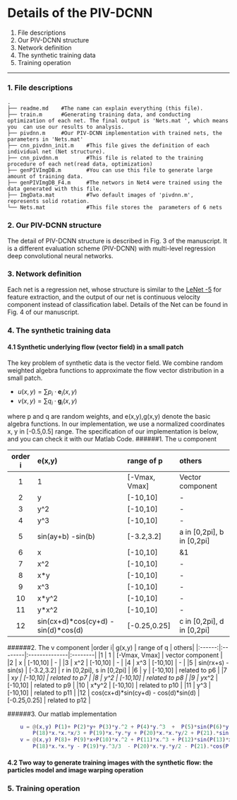 # Details of the PIV-DCNN
 1. File descriptions
 2. Our PIV-DCNN structure
 3. Network definition
 4. The synthetic  training data
 5. Training operation
 ---

### 1. File descriptions
```
.
├── readme.md    #The name can explain everything (this file).
├── train.m      #Generating training data, and conducting optimization of each net. The final output is 'Nets.mat ', which means you  can use our results to analysis. 
├── pivdnn.m     #Our PIV-DCNN implementation with trained nets, the parameters in 'Nets.mat'
├── cnn_pivdnn_init.m    #This file gives the definition of each individual net (Net structure).
├── cnn_pivdnn.m         #This file is related to the training procedure of each net(read data, optimization)
├── genPIVImgDB.m        #You can use this file to generate large amount of training data. 
├── genPIVImgDB_F4.m     #The networs in Net4 were trained using the data generated with this file. 
├── ImgData.mat          #Two default images of 'pivdnn.m',  represents solid rotation.
└── Nets.mat             #This file stores the  parameters of 6 nets  
```


### 2. Our PIV-DCNN structure
The detail of PIV-DCNN structure is described in Fig. 3 of the manuscript.  It is a different evaluation scheme (PIV-DCNN) with multi-level regression deep convolutional neural networks. 

### 3. Network definition
Each net is a regression net, whose structure is similar to the [LeNet -5](http://yann.lecun.com/exdb/lenet/) for feature extraction, and  the output of our net is continuous velocity component instead of classification label. Details of the Net can be found in Fig. 4 of our manuscript.

### 4. The synthetic  training data

#### 4.1 Synthetic underlying flow (vector field) in a small patch
The key problem of synthetic data is the vector field. We combine random weighted  algebra functions    to approximate the flow vector distribution in a small patch.

- $u(x,y)= \sum p_i \cdot \textbf{e}_i (x,y)$
- $v(x,y)=\sum q_i   \cdot \textbf{g}_i(x,y)$

where  p and q are random weights, and e(x,y),g(x,y) denote  the basic algebra functions.  In our implementation, we use a normalized coordinates x, y in [-0.5,0.5] range.  The specification of our implementation is below, and you can check it with our  Matlab Code.
######1. The  u component

|order i| e(x,y)  |  range of p | others|
|:------:|:--------|:-------------|:---------|
|1          | 1           |  [-Vmax, Vmax]              | Vector component  |
|2          | y           | [-10,10]       | -   |
|3          | y^2      | [-10,10]       | -   |
|4          | y^3      | [-10,10]       | -   |
|5          | sin(ay+b)  -sin(b)  |  [-3.2,3.2]      | a in [0,2pi], b in [0,2pi]  |
|6          | x           | [-10,10]  | &1  |
|7          | x^2      |  [-10,10] | -   |
|8          | x*y          | [-10,10]  | -   |
|9          | x^3           | [-10,10]   | -   |
|10        | x*y^2           | [-10,10]   | -   |
|11        | y*x^2           |  [-10,10]    | -   |
|12        | sin(cx+d)\*cos(cy+d)  - sin(d)\*cos(d)          | [-0.25,0.25]       | c in [0,2pi], d in [0,2pi]    |

 

######2. The  v component
|order i| g(x,y)  |  range of q | others|
|:------:|:--------|:--------------|:--------|
|1          | 1           | [-Vmax, Vmax]          |  vector component   |
|2          | x           | [-10,10]        | -   |
|3          | x^2       | [-10,10]       | -   |
|4          | x^3       | [-10,10]       | -   |
|5          | sin(rx+s)  - sin(s)         |  [-3.2,3.2]               | r in [0,2pi], s in [0,2pi]    |
|6          | y           | [-10,10]        | related to p6    |
|7          | x*y           |  [-10,10]   | related to  p7  |
|8          | y^2          | [-10,10]    |  related to p8   |
|9          | y*x^2           |  [-10,10]   | related to p9 |
|10        | x*y^2           | [-10,10]    | related to p10  |
|11        | y^3           | [-10,10]        | related to p11  |
|12        | cos(cx+d)\*sin(cy+d)  - cos(d)\*sin(d)         | [-0.25,0.25]      |   related to p12   |

######3.  Our matlab implementation
```Matlab
    u = @(x,y) P(1)+ P(2)*y+ P(3)*y.^2 + P(4)*y.^3  +  P(5)*sin(P(6)*y  +P(7))-P(5)*sin(P(7)) + P(15)*x + 0.5*P(16)*x.^2 +     P(17)*x.*y + ...
        P(18)*x.*x.*x/3 + P(19)*x.*y.*y + P(20)*x.*x.*y/2 + P(21).*sin(P(22)*x+P(23)).*cos(P(22)*y+P(23)) - P(21).*sin(P(23)).*cos(P(23));
    v = @(x,y) P(8)+ P(9)*x+P(10)*x.^2 + P(11)*x.^3 + P(12)*sin(P(13)*x+P(14))-P(12)*sin(P(14)) - P(15)*y -     P(16)*x.*y - 0.5*P(17)*y.^2 - ...
        P(18)*x.*x.*y - P(19)*y.^3/3  - P(20)*x.*y.*y/2 - P(21).*cos(P(22)*x+P(23)).*sin(P(22)*y+P(23))+ P(21).*cos(P(23)).*sin(P(23));
```


#### 4.2 Two way to generate training images with the  synthetic flow: the particles model and image warping operation 

### 5. Training operation


